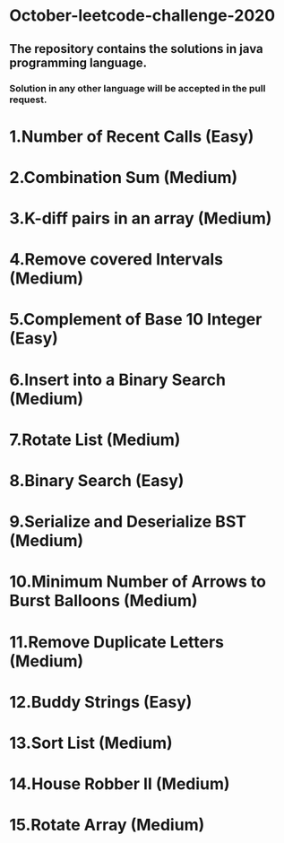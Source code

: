 # October-leetcode-challenge-2020
## The repository contains the solutions in java programming language.
### Solution in any other language will be accepted in the pull request.
# 1.Number of Recent Calls         (Easy)
# 2.Combination Sum                (Medium)         
# 3.K-diff pairs in an array       (Medium)
# 4.Remove covered Intervals       (Medium)
# 5.Complement of Base 10 Integer  (Easy)
# 6.Insert into a Binary Search   (Medium)
# 7.Rotate List                   (Medium)
# 8.Binary Search                 (Easy)
# 9.Serialize and Deserialize BST (Medium)
# 10.Minimum Number of Arrows to Burst Balloons (Medium)
# 11.Remove Duplicate Letters  (Medium)
# 12.Buddy Strings                (Easy)    
# 13.Sort List                 (Medium)  
# 14.House Robber II           (Medium)
# 15.Rotate Array              (Medium)
